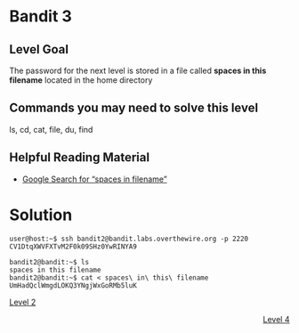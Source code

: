 <html>
<h1>Bandit 3</h1>

<h2 id="level-goal">Level Goal</h2>
<p>The password for the next level is stored in a file called <strong>spaces
in this filename</strong> located in the home directory</p>

<h2 id="commands-you-may-need-to-solve-this-level">Commands you may need to solve this level</h2>
<p>ls, cd, cat, file, du, find</p>

<h2 id="helpful-reading-material">Helpful Reading Material</h2>
<ul>
  <li><a href="https://www.google.com/search?q=spaces+in+filename">Google Search for “spaces in filename”</a></li>
</ul>


<h1>Solution</h1>

```
user@host:~$ ssh bandit2@bandit.labs.overthewire.org -p 2220
CV1DtqXWVFXTvM2F0k09SHz0YwRINYA9

bandit2@bandit:~$ ls
spaces in this filename
bandit2@bandit:~$ cat < spaces\ in\ this\ filename
UmHadQclWmgdLOKQ3YNgjWxGoRMb5luK
```

<p style="text-align: left"><a href="bandit/tasks/bandit2.md">Level 2</a></p>
<p style="text-align: right"><a href="bandit/tasks/bandit4.md">Level 4</a></p>
</html>
